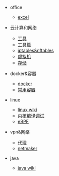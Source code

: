 * office
    * [excel](office/excel.md)
* 云计算和网络
    * [工具](云计算和网络/工具.md)
    * [工具篇](云计算和网络/工具篇.md)
    * [iptables&nftables](云计算和网络/iptables.md)
    * [虚拟机](云计算和网络/虚拟机.md)
    * [存储](云计算和网络/存储.md)

* docker&容器
    * [docker](docker/docker.md) 
    * [常用容器](docker/container.md)   
* linux
    * [linux wiki](linux/tools.md)
    * [内核编译调试](linux/compile.md)
    * [eBPF](linux.ebpf.md)
* vpn&网络 
    * [代理](vpn/代理.md)
    * [netmaker](vpn/netmaker.md)
* java
    * [java wiki](java/java.md)


